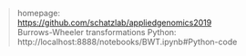 >  homepage:  
https://github.com/schatzlab/appliedgenomics2019  
Burrows-Wheeler transformations Python:  
http://localhost:8888/notebooks/BWT.ipynb#Python-code
